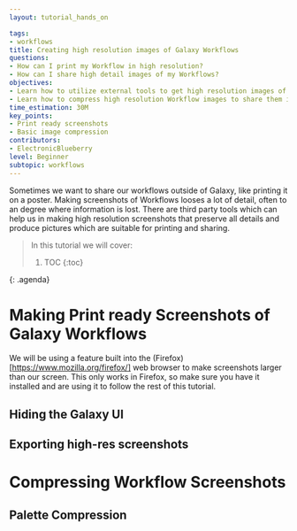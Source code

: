 ```yaml
---
layout: tutorial_hands_on

tags:
- workflows
title: Creating high resolution images of Galaxy Workflows
questions:
- How can I print my Workflow in high resolution?
- How can I share high detail images of my Workflows?
objectives:
- Learn how to utilize external tools to get high resolution images of you Workflow
- Learn how to compress high resolution Workflow images to share them in the web
time_estimation: 30M
key_points:
- Print ready screenshots
- Basic image compression
contributors:
- ElectronicBlueberry
level: Beginner
subtopic: workflows
---
```


Sometimes we want to share our workflows outside of Galaxy, like printing it on a poster.
Making screenshots of Workflows looses a lot of detail, often to an degree where information is lost.
There are third party tools which can help us in making high resolution screenshots that preserve all details
and produce pictures which are suitable for printing and sharing.

> <agenda-title></agenda-title>
>
> In this tutorial we will cover:
>
> 1. TOC
> {:toc}
>
{: .agenda}

# Making Print ready Screenshots of Galaxy Workflows

We will be using a feature built into the (Firefox)[https://www.mozilla.org/firefox/] web browser to make screenshots larger than our screen.
This only works in Firefox, so make sure you have it installed and are using it to follow the rest of this tutorial.

## Hiding the Galaxy UI



## Exporting high-res screenshots

# Compressing Workflow Screenshots

## Palette Compression
